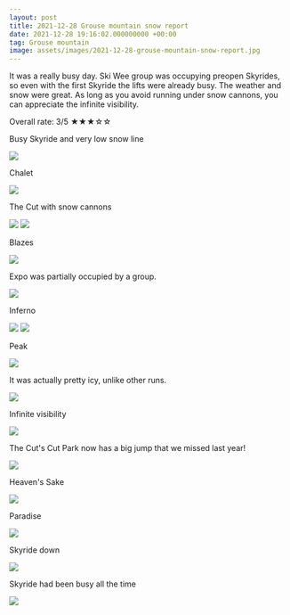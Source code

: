 ```yaml
---
layout: post
title: 2021-12-28 Grouse mountain snow report
date: 2021-12-28 19:16:02.000000000 +00:00
tag: Grouse mountain
image: assets/images/2021-12-28-grouse-mountain-snow-report.jpg
---
```


It was a really busy day. Ski Wee group was occupying preopen Skyrides, so even with the first Skyride the lifts were already busy.
The weather and snow were great. As long as you avoid running under snow cannons, you can appreciate the infinite visibility.

Overall rate: 3/5 ★★★☆☆


Busy Skyride and very low snow line

![](/assets/images/2021-12-28-skyride.jpg)

Chalet

![](/assets/images/2021-12-28-chalet.jpg)

The Cut with snow cannons

![](/assets/images/2021-12-28-the-cut-with-snow-cannon.jpg)
![](/assets/images/2021-12-28-the-cut-with-snow-cannon-2.jpg)

Blazes

![](/assets/images/2021-12-28-blazes.jpg)

Expo was partially occupied by a group.

![](/assets/images/2021-12-28-expo.jpg)

Inferno

![](/assets/images/2021-12-28-inferno.jpg)
![](/assets/images/2021-12-28-inferno2.jpg)

Peak

![](/assets/images/2021-12-28-peak.jpg)

It was actually pretty icy, unlike other runs.

![](/assets/images/2021-12-28-peak2.jpg)

Infinite visibility

![](/assets/images/2021-12-28-infinite-visibility.jpg)

The Cut's Cut Park now has a big jump that we missed last year!

![](/assets/images/2021-12-28-big-jump.jpg)

Heaven's Sake

![](/assets/images/2021-12-28-heavens-sake.jpg)

Paradise

![](/assets/images/2021-12-28-paradise.jpg)

Skyride down

![](/assets/images/2021-12-28-skyride-down.jpg)

Skyride had been busy all the time

![](/assets/images/2021-12-28-super-busy.jpg)
